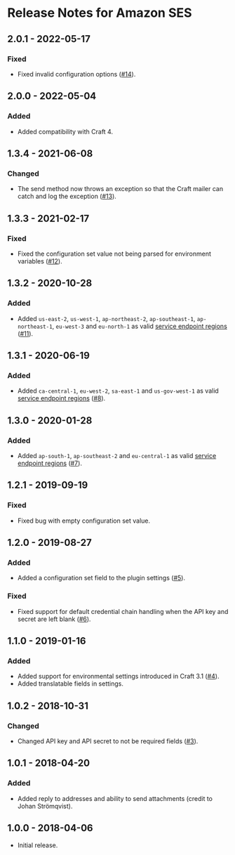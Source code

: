 # Release Notes for Amazon SES

## 2.0.1 - 2022-05-17
### Fixed
- Fixed invalid configuration options ([#14](https://github.com/putyourlightson/craft-sendgrid/issues/14)).

## 2.0.0 - 2022-05-04
### Added
- Added compatibility with Craft 4.

## 1.3.4 - 2021-06-08
### Changed
- The send method now throws an exception so that the Craft mailer can catch and log the exception ([#13](https://github.com/putyourlightson/craft-amazon-ses/issues/13)). 

## 1.3.3 - 2021-02-17
### Fixed
- Fixed the configuration set value not being parsed for environment variables ([#12](https://github.com/putyourlightson/craft-amazon-ses/issues/12)). 

## 1.3.2 - 2020-10-28
### Added
- Added `us-east-2`, `us-west-1`, `ap-northeast-2`, `ap-southeast-1`, `ap-northeast-1`, `eu-west-3` and `eu-north-1` as valid [service endpoint regions](https://docs.aws.amazon.com/general/latest/gr/ses.html) ([#11](https://github.com/putyourlightson/craft-amazon-ses/issues/11)). 

## 1.3.1 - 2020-06-19
### Added
- Added `ca-central-1`, `eu-west-2`, `sa-east-1` and `us-gov-west-1` as valid [service endpoint regions](https://docs.aws.amazon.com/general/latest/gr/ses.html) ([#8](https://github.com/putyourlightson/craft-amazon-ses/issues/8)). 

## 1.3.0 - 2020-01-28
### Added
- Added `ap-south-1`, `ap-southeast-2` and `eu-central-1` as valid [service endpoint regions](https://docs.aws.amazon.com/general/latest/gr/ses.html) ([#7](https://github.com/putyourlightson/craft-amazon-ses/issues/7)). 

## 1.2.1 - 2019-09-19
### Fixed
- Fixed bug with empty configuration set value. 

## 1.2.0 - 2019-08-27
### Added
- Added a configuration set field to the plugin settings ([#5](https://github.com/putyourlightson/craft-amazon-ses/issues/5)).

### Fixed
- Fixed support for default credential chain handling when the API key and secret are left blank ([#6](https://github.com/putyourlightson/craft-amazon-ses/pull/6)).

## 1.1.0 - 2019-01-16
### Added
- Added support for environmental settings introduced in Craft 3.1 ([#4](https://github.com/putyourlightson/craft-amazon-ses/issues/4)).
- Added translatable fields in settings.

## 1.0.2 - 2018-10-31
### Changed
- Changed API key and API secret to not be required fields ([#3](https://github.com/putyourlightson/craft-amazon-ses/issues/3)).

## 1.0.1 - 2018-04-20
### Added
- Added reply to addresses and ability to send attachments (credit to Johan Strömqvist).

## 1.0.0 - 2018-04-06
- Initial release.
